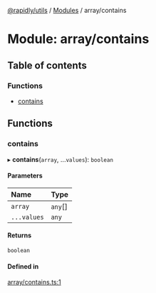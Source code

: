 [@rapidly/utils](../README.md) / [Modules](../modules.md) / array/contains

# Module: array/contains

## Table of contents

### Functions

- [contains](array_contains.md#contains)

## Functions

### contains

▸ **contains**(`array`, ...`values`): `boolean`

#### Parameters

| Name | Type |
| :------ | :------ |
| `array` | `any`[] |
| `...values` | `any` |

#### Returns

`boolean`

#### Defined in

[array/contains.ts:1](https://github.com/canguser/rapidly-utils/blob/d8d6c14/main/array/contains.ts#L1)
